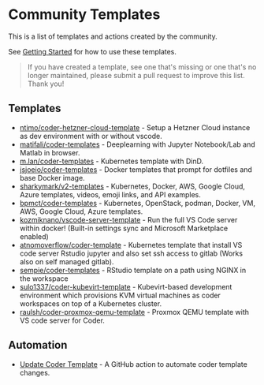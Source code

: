 # Community Templates

This is a list of templates and actions created by the community.

See [Getting Started](./README.md#getting-started) for how to use these
templates.

> If you have created a template, see one that's missing or one that's no longer
> maintained, please submit a pull request to improve this list. Thank you!

## Templates

- [ntimo/coder-hetzner-cloud-template](https://github.com/ntimo/coder-hetzner-cloud-template) -
  Setup a Hetzner Cloud instance as dev environment with or without vscode.
- [matifali/coder-templates](https://github.com/matifali/coder-templates) -
  Deeplearning with Jupyter Notebook/Lab and Matlab in browser.
- [m.lan/coder-templates](https://gitlab.com/m.lan/coder-templates) - Kubernetes
  template with DinD.
- [jsjoeio/coder-templates](https://github.com/jsjoeio/coder-templates) - Docker
  templates that prompt for dotfiles and base Docker image.
- [sharkymark/v2-templates](https://github.com/sharkymark/v2-templates) -
  Kubernetes, Docker, AWS, Google Cloud, Azure templates, videos, emoji links,
  and API examples.
- [bpmct/coder-templates](https://github.com/bpmct/coder-templates) -
  Kubernetes, OpenStack, podman, Docker, VM, AWS, Google Cloud, Azure templates.
- [kozmiknano/vscode-server-template](https://github.com/KozmikNano/vscode-server-template) -
  Run the full VS Code server within docker! (Built-in settings sync and
  Microsoft Marketplace enabled)
- [atnomoverflow/coder-template](https://github.com/atnomoverflow/coder-template) -
  Kubernetes template that install VS code server Rstudio jupyter and also set
  ssh access to gitlab (Works also on self managed gitlab).
- [sempie/coder-templates](https://github.com/sempie/coder-templates) - RStudio
  template on a path using NGINX in the workspace
- [sulo1337/coder-kubevirt-template](https://github.com/sulo1337/coder-kubevirt-template) -
  Kubevirt-based development environment which provisions KVM virtual machines
  as coder workspaces on top of a Kubernetes cluster.
- [raulsh/coder-proxmox-qemu-template](https://github.com/raulsh/coder-proxmox-qemu-template) -
  Proxmox QEMU template with VS code server for Coder.

## Automation

- [Update Coder Template](https://github.com/marketplace/actions/update-coder-template) -
  A GitHub action to automate coder template changes.
